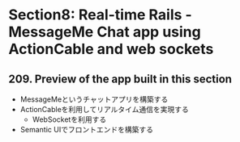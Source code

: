# Section8: Real-time Rails - MessageMe Chat app using ActionCable and web sockets

## 209. Preview of the app built in this section

- MessageMeというチャットアプリを構築する
- ActionCableを利用してリアルタイム通信を実現する
  - WebSocketを利用する
- Semantic UIでフロントエンドを構築する
